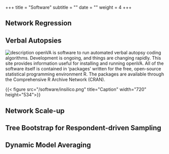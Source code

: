 +++
title = "Software"
subtitle = ""
date = ""
weight = 4
+++

## Network Regression


## Verbal Autopsies 
![description](/software/insilico.png)
openVA is software to run automated verbal autopsy coding algorithms.  Development is ongoing, and things are changing rapidly.  This site provides information useful for installing and running openVA.  All of the software itself is contained in ‘packages’ written for the free, open-source statistical programming environment R.  The packages are available through the Comprehensive R Archive Network (CRAN).

{{< figure src="/software/insilico.png" title="Caption" width="720" height="534">}}
## Network Scale-up

## Tree Bootstrap for Respondent-driven Sampling


## Dynamic Model Averaging 


